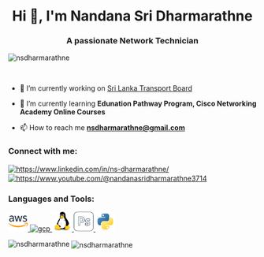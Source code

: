 <h1 align="center">Hi 👋, I'm Nandana Sri Dharmarathne</h1>
<h3 align="center">A passionate Network Technician</h3>

<p align="left"> <img src="https://komarev.com/ghpvc/?username=nsdharmarathne&label=Profile%20views&color=0e75b6&style=flat" alt="nsdharmarathne" /> </p>

<p align="left"> <a href="https://twitter.com/" target="blank"><img src="https://img.shields.io/twitter/follow/?logo=twitter&style=for-the-badge" alt="" /></a> </p>

- 🔭 I’m currently working on [Sri Lanka Transport Board](https://sltb.lk/)

- 🌱 I’m currently learning **Edunation Pathway Program, Cisco Networking Academy Online Courses**

- 📫 How to reach me **nsdharmarathne@gmail.com**

<h3 align="left">Connect with me:</h3>
<p align="left">
<a href="https://linkedin.com/in/https://www.linkedin.com/in/ns-dharmarathne/" target="blank"><img align="center" src="https://raw.githubusercontent.com/rahuldkjain/github-profile-readme-generator/master/src/images/icons/Social/linked-in-alt.svg" alt="https://www.linkedin.com/in/ns-dharmarathne/" height="30" width="40" /></a>
<a href="https://www.youtube.com/c/https://www.youtube.com/@nandanasridharmarathne3714" target="blank"><img align="center" src="https://raw.githubusercontent.com/rahuldkjain/github-profile-readme-generator/master/src/images/icons/Social/youtube.svg" alt="https://www.youtube.com/@nandanasridharmarathne3714" height="30" width="40" /></a>
</p>

<h3 align="left">Languages and Tools:</h3>
<p align="left"> <a href="https://aws.amazon.com" target="_blank" rel="noreferrer"> <img src="https://raw.githubusercontent.com/devicons/devicon/master/icons/amazonwebservices/amazonwebservices-original-wordmark.svg" alt="aws" width="40" height="40"/> </a> <a href="https://cloud.google.com" target="_blank" rel="noreferrer"> <img src="https://www.vectorlogo.zone/logos/google_cloud/google_cloud-icon.svg" alt="gcp" width="40" height="40"/> </a> <a href="https://www.linux.org/" target="_blank" rel="noreferrer"> <img src="https://raw.githubusercontent.com/devicons/devicon/master/icons/linux/linux-original.svg" alt="linux" width="40" height="40"/> </a> <a href="https://www.photoshop.com/en" target="_blank" rel="noreferrer"> <img src="https://raw.githubusercontent.com/devicons/devicon/master/icons/photoshop/photoshop-line.svg" alt="photoshop" width="40" height="40"/> </a> <a href="https://www.python.org" target="_blank" rel="noreferrer"> <img src="https://raw.githubusercontent.com/devicons/devicon/master/icons/python/python-original.svg" alt="python" width="40" height="40"/> </a> </p>

<p><img align="left" src="https://github-readme-stats.vercel.app/api/top-langs?username=nsdharmarathne&show_icons=true&locale=en&layout=compact" alt="nsdharmarathne" /></p>

<p>&nbsp;<img align="center" src="https://github-readme-stats.vercel.app/api?username=nsdharmarathne&show_icons=true&locale=en" alt="nsdharmarathne" /></p>
